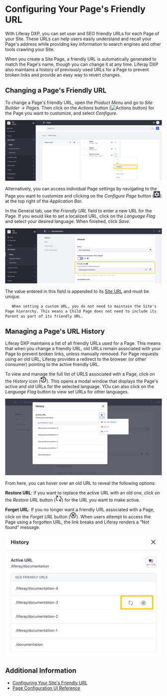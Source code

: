 # Configuring Your Page's Friendly URL

With Liferay DXP, you can set user and SEO friendly URLs for each Page of your Site. These URLs can help users easily understand and recall your Page's address while providing key information to search engines and other tools crawling your Site.

When you create a Site Page, a friendly URL is automatically generated to match the Page's name, though you can change it at any time. Liferay DXP also maintains a history of previously used URLs for a Page to prevent broken links and provide an easy way to revert changes.

## Changing a Page's Friendly URL

To change a Page's friendly URL, open the *Product Menu* and go to *Site Builder* &rarr; *Pages*. Then click on the *Actions* button (![Actions button](../../../images/icon-staging-bar-options.png)) for the Page you want to customize, and select *Configure*.

![Click on the Actions button for the Page you want to customize, and select Configure](./configuring-your-pages-friendly-url/images/01.png)

Alternatively, you can access individual Page settings by navigating to the Page you want to customize and clicking on the *Configure Page* button (![Configure Page Button](../../../images/icon-cog.png)) at the top right of the *Application Bar*.

In the General tab, use the *Friendly URL* field to enter a new URL for the Page. If you would like to set a localized URL, click on the *Language Flag* and select your desired language. When finished, click *Save*.

![Use the Friendly URL field to set a Page's custom URL.](./configuring-your-pages-friendly-url/images/02.png)

The value entered in this field is appended to its [Site URL](./../../site-settings/managing-site-urls/configuring-your-sites-friendly-url.md) and must be unique.

```note::
   When setting a custom URL, you do not need to maintain the Site's Page hierarchy. This means a Child Page does not need to include its Parent as part of its friendly URL.
```

## Managing a Page's URL History

Liferay DXP maintains a list of all friendly URLs used for a Page. This means that when you change a friendly URL, old URLs remain associated with your Page to prevent broken links, unless manually removed. For Page requests using an old URL, Liferay provides a redirect to the browser (or other consumer) pointing to the active friendly URL.

To view and manage the full list of URLS associated with a Page, click on the *History* icon (![Friendly URL History icon](../../../images/icon-history.png)). This opens a modal window that displays the Page's active and old URLs for the selected language. YOu can also click on the *Language Flag* button to view set URLs for other languages.

![View a Page's friendly URL History by language.](./configuring-your-pages-friendly-url/images/03.png)

From here, you can hover over an old URL to reveal the following options:

**Restore URL**: If you want to replace the active URL with an old one, click on the *Restore URL* button (![Restore icon](../../../images/icon-restore2.png)) for the URL you want to make active.

**Forget URL**: If you no longer want a friendly URL associated with a Page, click on the *Forget URL* button (![Delete icon](../../../images/icon-delete.png)). When users attempt to access the Page using a forgotten URL, the link breaks and Liferay renders a “Not found” message.

![Hover over an old URL to reveal the Restore and Forget options.](./configuring-your-pages-friendly-url/images/04.png)

## Additional Information

* [Configuring Your Site's Friendly URL](./../../site-settings/managing-site-urls/configuring-your-sites-friendly-url.md)
* [Page Configuration UI Reference](./page-configuration-ui-reference.md)
<!--Include Reference to SEO article when finished.-->
